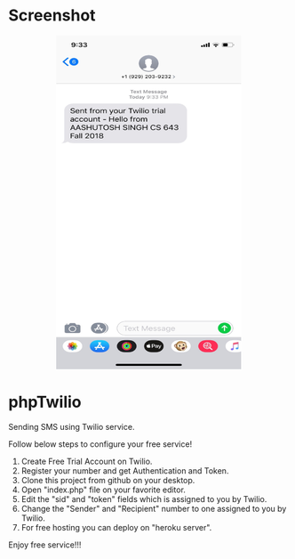 # Screenshot

<div align="center">
    <img src="/Image-1.jpeg" width="333px" height="600px" </img> 
</div>

# phpTwilio
Sending SMS using Twilio service.

Follow below steps to configure your free service!
1.  Create Free Trial Account on Twilio. 
2.  Register your number and get Authentication and Token.
3.  Clone this project from github on your desktop.
4.  Open "index.php" file on your favorite editor.
5.  Edit the "sid" and "token" fields which is assigned to you by Twilio.
6.  Change the "Sender" and "Recipient" number to one assigned to you by Twilio.
7.  For free hosting you can deploy on "heroku server".

Enjoy free service!!!
